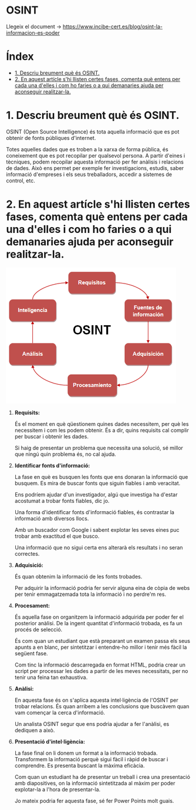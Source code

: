<!-----
title: "OSINT"
author: "Toni Peraira"
date: "2021-11-22"
version: "1.0"
geometry: left=2.54cm,right=2.54cm,top=2.54cm,bottom=2.54cm
header-right: '\headerlogo'
header-includes:
- '`\newcommand{\headerlogo}{\raisebox{0pt}[0pt]{\includegraphics[width=3cm]{../institut_montilivi.png}}}`{=latex}'
---

<!--
pandoc README.md -o Toni_Peraira_OSINT.pdf --from markdown --template eisvogel --listings --pdf-engine=xelatex
-->

# OSINT  <!-- omit in toc -->

Llegeix el document -> https://www.incibe-cert.es/blog/osint-la-informacion-es-poder

# Índex  <!-- omit in toc -->

- [1. Descriu breument què és OSINT.](#1-descriu-breument-què-és-osint)
- [2. En aquest artícle s'hi llisten certes fases, comenta què entens per cada una d'elles i com ho faries o a qui demanaries ajuda per aconseguir realitzar-la.](#2-en-aquest-artícle-shi-llisten-certes-fases-comenta-què-entens-per-cada-una-delles-i-com-ho-faries-o-a-qui-demanaries-ajuda-per-aconseguir-realitzar-la)

# 1. Descriu breument què és OSINT.

OSINT (Open Source Intelligence) és tota aquella informació que es pot obtenir de fonts públiques d'internet. 

Totes aquelles dades que es troben a la xarxa de forma pública, és coneixement que es pot recopilar per qualsevol persona. A partir d'eines i tècniques, podem recopilar aquesta informació per fer anàlisis i relacions de dades.
Això ens permet per exemple fer investigacions, estudis, saber informació d'empreses i els seus treballadors, accedir a sistemes de control, etc.


# 2. En aquest artícle s'hi llisten certes fases, comenta què entens per cada una d'elles i com ho faries o a qui demanaries ajuda per aconseguir realitzar-la. 

!["Fases OSINT"](images/fases.png "Fases OSINT")

1. **Requisits:**

    És el moment en què qüestionem quines dades necessitem, per què les necessitem i com les podem obtenir. És a dir, quins requisits cal complir per buscar i obtenir les dades.

    Si haig de presentar un problema que necessita una solució, sé millor que ningú quin problema és, no cal ajuda.

2. **Identificar fonts d'informació:**

    La fase en què es busquen les fonts que ens donaran la informació que busquem. Es mira de buscar fonts que siguin fiables i amb veracitat.

    Ens podríem ajudar d'un investigador, algú que investiga ha d'estar acostumat a trobar fonts fiables, dic jo.

    Una forma d'identificar fonts d'informació fiables, és contrastar la informació amb diversos llocs.

    Amb un buscador com Google i sabent explotar les seves eines puc trobar amb exactitud el que busco.

    Una informació que no sigui certa ens alterarà els resultats i no seran correctes.

3. **Adquisició:**
   
    És quan obtenim la informació de les fonts trobades.

    Per adquirir la informació podria fer servir alguna eina de còpia de webs per tenir emmagatzemada tota la informació i no perdre'm res.

4. **Procesament:**

    És aquella fase on organitzem la informació adquirida per poder fer el posterior anàlisi. De la ingent quantitat d'informació trobada, es fa un procés de selecció.

    És com quan un estudiant que està preparant un examen passa els seus apunts a en blanc, per sintetitzar i entendre-ho millor i tenir més fàcil la següent fase.

    Com tinc la informació descarregada en format HTML, podria crear un script per processar les dades a partir de les meves necessitats, per no tenir una feina tan exhaustiva.

5. **Anàlisi:**

    En aquesta fase és on s'aplica aquesta intel·ligència de l'OSINT per trobar relacions. És quan arribem a les conclusions que buscàvem quan vam començar la cerca d'informació.

    Un analista OSINT segur que ens podria ajudar a fer l'anàlisi, es dediquen a això.

6. **Presentació d'intel·ligència:**

    La fase final on li donem un format a la informació trobada. Transformem la informació perquè sigui fàcil i ràpid de buscar i comprendre. Es presenta buscant la màxima eficàcia. 
    
    Com quan un estudiant ha de presentar un treball i crea una presentació amb diapositives, on la informació sintetitzada al màxim per poder explotar-la a l'hora de presentar-la.

    Jo mateix podria fer aquesta fase, sé fer Power Points molt guais.